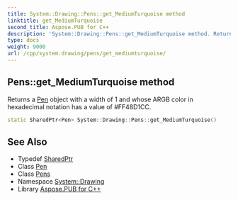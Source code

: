 ```yaml
---
title: System::Drawing::Pens::get_MediumTurquoise method
linktitle: get_MediumTurquoise
second_title: Aspose.PUB for C++
description: 'System::Drawing::Pens::get_MediumTurquoise method. Returns a Pen object with a width of 1 and whose ARGB color in hexadecimal notation has a value of #FF48D1CC in C++.'
type: docs
weight: 9000
url: /cpp/system.drawing/pens/get_mediumturquoise/
---
```

## Pens::get_MediumTurquoise method


Returns a [Pen](../../pen/) object with a width of 1 and whose ARGB color in hexadecimal notation has a value of #FF48D1CC.

```cpp
static SharedPtr<Pen> System::Drawing::Pens::get_MediumTurquoise()
```

## See Also

* Typedef [SharedPtr](../../../system/sharedptr/)
* Class [Pen](../../pen/)
* Class [Pens](../)
* Namespace [System::Drawing](../../)
* Library [Aspose.PUB for C++](../../../)
